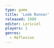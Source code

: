 ```yaml
---
type: game
title: 'Lode Runner'
released: 1989
editor: Loriciel
players: 1
genres:
  - Réflexion
---
```

